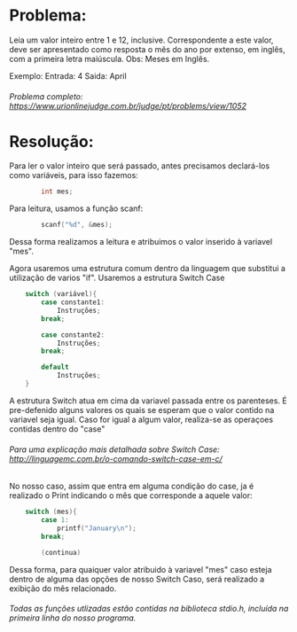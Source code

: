 # Problema:

Leia um valor inteiro entre 1 e 12, inclusive. Correspondente a este valor, deve ser apresentado como resposta o mês do ano por extenso, em inglês, com a primeira letra maiúscula.
Obs: Meses em Inglês.

Exemplo: 
	Entrada: 4 
	Saida: April

###### Problema completo: https://www.urionlinejudge.com.br/judge/pt/problems/view/1052

# Resolução:

Para ler o valor inteiro que será passado, antes precisamos declará-los como variáveis, para isso fazemos:
```c
        int mes;
```

Para leitura, usamos a função scanf:
```c
        scanf("%d", &mes);
```
Dessa forma realizamos a leitura e atribuimos o valor inserido à variavel "mes". 

Agora usaremos uma estrutura comum dentro da linguagem que substitui a utilização de varios "if".
Usaremos a estrutura Switch Case

```c
	switch (variável){
		case constante1:
			Instruções;
		break;

		case constante2:
			Instruções;
		break;

		default
			Instruções;
	}
```

A estrutura Switch atua em cima da variavel passada entre os parenteses.
É pre-defenido alguns valores os quais se esperam que o valor contido na variavel seja igual.
Caso for igual a algum valor, realiza-se as operaçoes contidas dentro do "case"

###### Para uma explicação mais detalhada sobre Switch Case: http://linguagemc.com.br/o-comando-switch-case-em-c/

No nosso caso, assim que entra em alguma condição do case, ja é realizado o Print indicando o mês que corresponde a aquele valor:
```c
	switch (mes){
		case 1:
			printf("January\n");
		break;

		(continua)

```

Dessa forma, para quaiquer valor atribuido à variavel "mes" caso esteja dentro de alguma das opções de nosso Switch Caso, será realizado a exibição do mês relacionado.

###### Todas as funções utlizadas estão contidas na biblioteca stdio.h, incluída na primeira linha do nosso programa.


